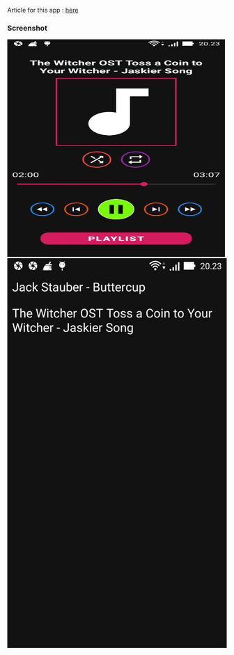 Article for this app : [here](https://www.androidhive.info/2012/03/android-building-audio-player-tutorial/)

### Screenshot

<p>
  <img width="500" height="500" src="https://github.com/rasyidcode/AndroidHiveTutorial/blob/master/SimpleAudioPlayer/Screenshot_2020-01-24_202321.jpg" />
  <img src="https://github.com/rasyidcode/AndroidHiveTutorial/blob/master/SimpleAudioPlayer/Screenshot_2020-01-24_202330.jpg" />
</p>
